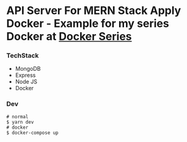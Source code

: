# API Server For MERN Stack Apply Docker - Example for my series Docker at [Docker Series](https://www.youtube.com/watch?v=5LQpHzmw2Yw&list=PLXSYigOkARlNxm76FxgK2DOu-hxb2Nuq0)

### TechStack

- MongoDB
- Express
- Node JS
- Docker

### Dev

```
# normal
$ yarn dev
# docker
$ docker-compose up
```
